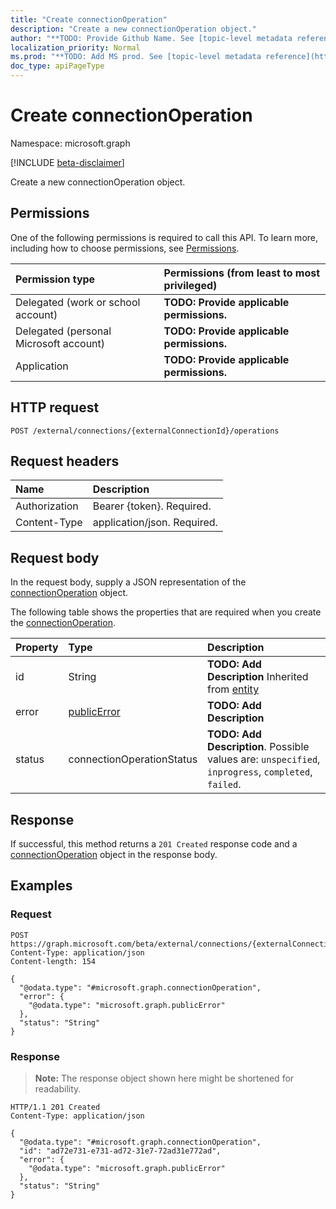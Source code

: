 ```yaml
---
title: "Create connectionOperation"
description: "Create a new connectionOperation object."
author: "**TODO: Provide Github Name. See [topic-level metadata reference](https://msgo.azurewebsites.net/add/document/guidelines/metadata.html#topic-level-metadata)**"
localization_priority: Normal
ms.prod: "**TODO: Add MS prod. See [topic-level metadata reference](https://msgo.azurewebsites.net/add/document/guidelines/metadata.html#topic-level-metadata)**"
doc_type: apiPageType
---
```


# Create connectionOperation
Namespace: microsoft.graph

[!INCLUDE [beta-disclaimer](../../includes/beta-disclaimer.md)]

Create a new connectionOperation object.

## Permissions
One of the following permissions is required to call this API. To learn more, including how to choose permissions, see [Permissions](/graph/permissions-reference).

|Permission type|Permissions (from least to most privileged)|
|:---|:---|
|Delegated (work or school account)|**TODO: Provide applicable permissions.**|
|Delegated (personal Microsoft account)|**TODO: Provide applicable permissions.**|
|Application|**TODO: Provide applicable permissions.**|

## HTTP request

<!-- {
  "blockType": "ignored"
}
-->
``` http
POST /external/connections/{externalConnectionId}/operations
```

## Request headers
|Name|Description|
|:---|:---|
|Authorization|Bearer {token}. Required.|
|Content-Type|application/json. Required.|

## Request body
In the request body, supply a JSON representation of the [connectionOperation](../resources/connectionoperation.md) object.

The following table shows the properties that are required when you create the [connectionOperation](../resources/connectionoperation.md).

|Property|Type|Description|
|:---|:---|:---|
|id|String|**TODO: Add Description** Inherited from [entity](../resources/entity.md)|
|error|[publicError](../resources/publicerror.md)|**TODO: Add Description**|
|status|connectionOperationStatus|**TODO: Add Description**. Possible values are: `unspecified`, `inprogress`, `completed`, `failed`.|



## Response

If successful, this method returns a `201 Created` response code and a [connectionOperation](../resources/connectionoperation.md) object in the response body.

## Examples

### Request
<!-- {
  "blockType": "request",
  "name": "create_connectionoperation_from_"
}
-->
``` http
POST https://graph.microsoft.com/beta/external/connections/{externalConnectionId}/operations
Content-Type: application/json
Content-length: 154

{
  "@odata.type": "#microsoft.graph.connectionOperation",
  "error": {
    "@odata.type": "microsoft.graph.publicError"
  },
  "status": "String"
}
```


### Response
>**Note:** The response object shown here might be shortened for readability.
<!-- {
  "blockType": "response",
  "truncated": true,
  "@odata.type": "microsoft.graph.connectionOperation"
}
-->
``` http
HTTP/1.1 201 Created
Content-Type: application/json

{
  "@odata.type": "#microsoft.graph.connectionOperation",
  "id": "ad72e731-e731-ad72-31e7-72ad31e772ad",
  "error": {
    "@odata.type": "microsoft.graph.publicError"
  },
  "status": "String"
}
```

